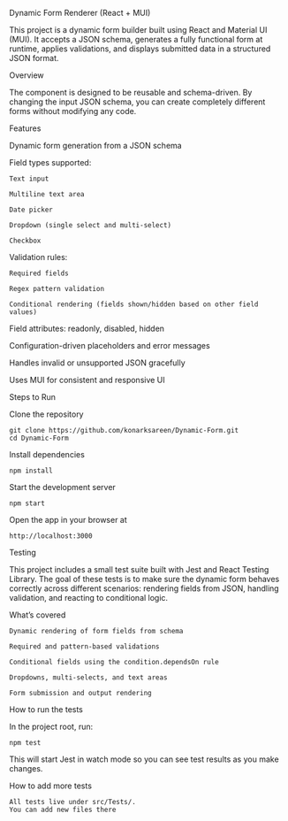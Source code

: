 Dynamic Form Renderer (React + MUI)

This project is a dynamic form builder built using React and Material UI (MUI).
It accepts a JSON schema, generates a fully functional form at runtime, applies validations, and displays submitted data in a structured JSON format.

Overview

The component is designed to be reusable and schema-driven.
By changing the input JSON schema, you can create completely different forms without modifying any code.

Features

Dynamic form generation from a JSON schema

Field types supported:

    Text input
    
    Multiline text area
    
    Date picker
    
    Dropdown (single select and multi-select)
    
    Checkbox

Validation rules:

    Required fields
    
    Regex pattern validation
    
    Conditional rendering (fields shown/hidden based on other field values)

Field attributes: readonly, disabled, hidden

Configuration-driven placeholders and error messages

Handles invalid or unsupported JSON gracefully

Uses MUI for consistent and responsive UI



Steps to Run

Clone the repository

    git clone https://github.com/konarksareen/Dynamic-Form.git
    cd Dynamic-Form


Install dependencies

    npm install


Start the development server

    npm start


Open the app in your browser at

    http://localhost:3000


Testing

This project includes a small test suite built with Jest and React Testing Library.
The goal of these tests is to make sure the dynamic form behaves correctly across different scenarios: rendering fields from JSON, handling validation, and reacting to conditional logic.

What’s covered

    Dynamic rendering of form fields from schema
    
    Required and pattern-based validations
    
    Conditional fields using the condition.dependsOn rule
    
    Dropdowns, multi-selects, and text areas
    
    Form submission and output rendering

How to run the tests

In the project root, run:

    npm test


This will start Jest in watch mode so you can see test results as you make changes.

How to add more tests

    All tests live under src/Tests/.
    You can add new files there 
